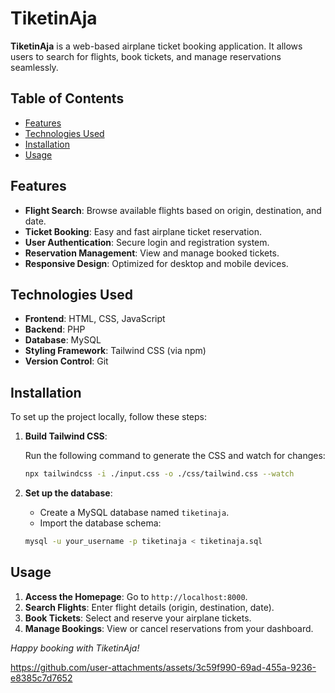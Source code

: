 # TiketinAja

**TiketinAja** is a web-based airplane ticket booking application. It allows users to search for flights, book tickets, and manage reservations seamlessly.

## Table of Contents

- [Features](#features)
- [Technologies Used](#technologies-used)
- [Installation](#installation)
- [Usage](#usage)

## Features

- **Flight Search**: Browse available flights based on origin, destination, and date.
- **Ticket Booking**: Easy and fast airplane ticket reservation.
- **User Authentication**: Secure login and registration system.
- **Reservation Management**: View and manage booked tickets.
- **Responsive Design**: Optimized for desktop and mobile devices.

## Technologies Used

- **Frontend**: HTML, CSS, JavaScript
- **Backend**: PHP
- **Database**: MySQL
- **Styling Framework**: Tailwind CSS (via npm)
- **Version Control**: Git

## Installation

To set up the project locally, follow these steps:

1. **Build Tailwind CSS**:

   Run the following command to generate the CSS and watch for changes:

   ```bash
   npx tailwindcss -i ./input.css -o ./css/tailwind.css --watch
   ```

2. **Set up the database**:

   - Create a MySQL database named `tiketinaja`.
   - Import the database schema:

   ```bash
   mysql -u your_username -p tiketinaja < tiketinaja.sql
   ```

## Usage

1. **Access the Homepage**: Go to `http://localhost:8000`.
2. **Search Flights**: Enter flight details (origin, destination, date).
3. **Book Tickets**: Select and reserve your airplane tickets.
4. **Manage Bookings**: View or cancel reservations from your dashboard.

*Happy booking with TiketinAja!*



https://github.com/user-attachments/assets/3c59f990-69ad-455a-9236-e8385c7d7652

